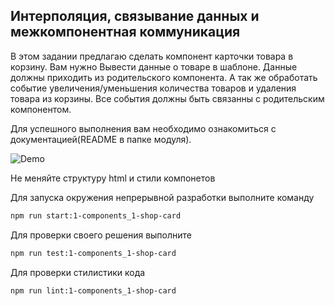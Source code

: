 ## Интерполяция, связывание данных и межкомпонентная коммуникация

  В этом задании предлагаю сделать компонент карточки товара в корзину. Вам нужно Вывести данные о товаре в шаблоне.
  Данные должны приходить из родительского компонента. А так же обработать событие увеличения/уменьшения количества товаров и удаления товара из корзины.
  Все события должны быть связанны с родительским компонентом.

  Для успешного выполнения  вам необходимо ознакомиться с документацией(README в папке модуля).

  ![Demo](src/assets/images/demo.png)

  Не меняйте структуру html и стили компонетов

  Для запуска окружения непрерывной разработки выполните команду

  ```bash
  npm run start:1-components_1-shop-card
  ```

  Для проверки своего решения выполните

  ```bash
  npm run test:1-components_1-shop-card
  ```

  Для проверки стилистики кода

  ```bash
  npm run lint:1-components_1-shop-card
  ```

